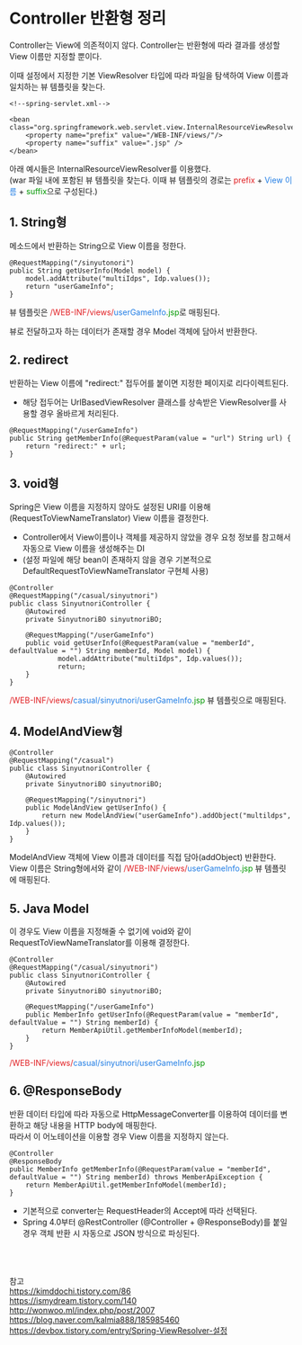 # Controller 반환형 정리  

Controller는 View에 의존적이지 않다. Controller는 반환형에 따라 결과를 생성할 View 이름만 지정할 뿐이다.  

이때 설정에서 지정한 기본 ViewResolver 타입에 따라 파일을 탐색하여 View 이름과 일치하는 뷰 템플릿을 찾는다.  

```
<!--spring-servlet.xml-->

<bean class="org.springframework.web.servlet.view.InternalResourceViewResolver">
    <property name="prefix" value="/WEB-INF/views/"/>
    <property name="suffix" value=".jsp" />
</bean>
```

아래 예시들은 InternalResourceViewResolver를 이용했다.  
(war 파일 내에 포함된 뷰 템플릿을 찾는다. 이때 뷰 템플릿의 경로는 <span style="color:#e11d21">prefix</span> + <span style="color:#207de5">View 이름</span> + <span style="color:#009800">suffix</span>으로 구성된다.)  

## 1. String형  

메소드에서 반환하는 String으로 View 이름을 정한다.  

```
@RequestMapping("/sinyutonori")
public String getUserInfo(Model model) {
    model.addAttribute("multiIdps", Idp.values());
    return "userGameInfo";
}
```

뷰 템플릿은 <span style="color:#e11d21">/WEB-INF/views/</span><span style="color:#207de5">userGameInfo</span><span style="color:#009800">.jsp</span>로 매핑된다.  

뷰로 전달하고자 하는 데이터가 존재할 경우 Model 객체에 담아서 반환한다.  

## 2. redirect  
반환하는 View 이름에 "redirect:" 접두어를 붙이면 지정한 페이지로 리다이렉트된다.  
* 해당 접두어는 UrlBasedViewResolver 클래스를 상속받은 ViewResolver를 사용할 경우 올바르게 처리된다.  

```
@RequestMapping("/userGameInfo")
public String getMemberInfo(@RequestParam(value = "url") String url) {
    return "redirect:" + url;
}
```

## 3. void형  

Spring은 View 이름을 지정하지 않아도 설정된 URI를 이용해(RequestToViewNameTranslator) View 이름을 결정한다.  

* Controller에서 View이름이나 객체를 제공하지 않았을 경우 요청 정보를 참고해서 자동으로 View 이름을 생성해주는 DI  
* (설정 파일에 해당 bean이 존재하지 않을 경우 기본적으로 DefaultRequestToViewNameTranslator 구현체 사용)  

```
@Controller
@RequestMapping("/casual/sinyutnori")
public class SinyutnoriController {
	@Autowired
	private SinyutnoriBO sinyutnoriBO;

	@RequestMapping("/userGameInfo")
	public void getUserInfo(@RequestParam(value = "memberId", defaultValue = "") String memberId, Model model) {
            model.addAttribute("multiIdps", Idp.values());
            return;
	}
}
```
<span style="color:#e11d21">/WEB-INF/views/</span><span style="color:#207de5">casual/sinyutnori/userGameInfo</span><span style="color:#009800">.jsp</span> 뷰 템플릿으로 매핑된다.

## 4. ModelAndView형  

```
@Controller
@RequestMapping("/casual")
public class SinyutnoriController {
	@Autowired
	private SinyutnoriBO sinyutnoriBO;

	@RequestMapping("/sinyutnori")
	public ModelAndView getUserInfo() {
	    return new ModelAndView("userGameInfo").addObject("multildps", Idp.values());
	}
}
```
ModelAndView 객체에 View 이름과 데이터를 직접 담아(addObject) 반환한다.  
View 이름은 String형에서와 같이 <span style="color:#e11d21">/WEB-INF/views/</span><span style="color:#207de5">userGameInfo</span><span style="color:#009800">.jsp</span> 뷰 템플릿에 매핑된다.  

## 5. Java Model
이 경우도 View 이름을 지정해줄 수 없기에 void와 같이 RequestToViewNameTranslator를 이용해 결정한다.  
```
@Controller
@RequestMapping("/casual/sinyutnori")
public class SinyutnoriController {
	@Autowired
	private SinyutnoriBO sinyutnoriBO;

	@RequestMapping("/userGameInfo")
	public MemberInfo getUserInfo(@RequestParam(value = "memberId", defaultValue = "") String memberId) {
        return MemberApiUtil.getMemberInfoModel(memberId);
	}
}
```
<span style="color:#e11d21">/WEB-INF/views/</span><span style="color:#207de5">casual/sinyutnori/userGameInfo</span><span style="color:#009800">.jsp</span>

## 6. @ResponseBody  
반환 데이터 타입에 따라 자동으로 HttpMessageConverter를 이용하여 데이터를 변환하고 해당 내용을 HTTP body에 매핑한다.  
따라서 이 어노테이션을 이용할 경우 View 이름을 지정하지 않는다.  

```
@Controller
@ResponseBody
public MemberInfo getMemberInfo(@RequestParam(value = "memberId", defaultValue = "") String memberId) throws MemberApiException {
    return MemberApiUtil.getMemberInfoModel(memberId);
}
```

* 기본적으로 converter는 RequestHeader의 Accept에 따라 선택된다.  
* Spring 4.0부터 @RestController (@Controller + @ResponseBody)를 붙일 경우 객체 반환 시 자동으로 JSON 방식으로 파싱된다.  




<br><br><br>
참고  
https://kimddochi.tistory.com/86  
https://ismydream.tistory.com/140  
http://wonwoo.ml/index.php/post/2007  
https://blog.naver.com/kalmia888/185985460  
https://devbox.tistory.com/entry/Spring-ViewResolver-설정  